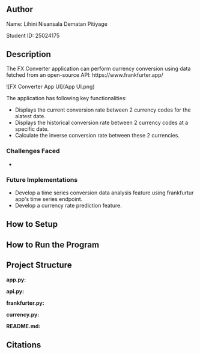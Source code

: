 # <project title>

## Author
Name: Lihini Nisansala Dematan Pitiyage 

Student ID: 25024175

## Description
<What your application does>
The FX Converter application can perform currency conversion using data fetched from an open-source API: https://www.frankfurter.app/ 


![FX Converter App UI](App UI.png)


The application has following key functionalities:
- Displays the current conversion rate between 2 currency codes for the alatest date. 
- Displays the historical conversion rate between 2 currency codes at a specific date.
- Calculate the inverse conversion rate between these 2 currencies.

<Some of the challenges you faced>

### Challenges Faced
- 
<Some of the features you hope to implement in the future>

### Future Implementations
- Develop a time series conversion data analysis feature using frankfurtur app's time series endpoint.
- Develop a currency rate prediction feature.


## How to Setup
<Provide a step-by-step description of how to get the development environment set and running.>
<Which Python version you used>
<Which packages and version you used>

## How to Run the Program
<Provide instructions and examples>

## Project Structure
<List all folders and files of this project and provide quick description for each of them>

**app.py:**

**api.py:**

**frankfurter.py:**

**currency.py:**

**README.md:**

## Citations
<Mention authors and provide links code you source externally>
